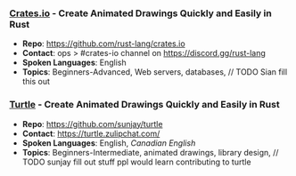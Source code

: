 ### [Crates.io](https://crates.io/) - Create Animated Drawings Quickly and Easily in Rust
* **Repo**: https://github.com/rust-lang/crates.io
* **Contact**: ops > #crates-io channel on https://discord.gg/rust-lang
* **Spoken Languages**: English
* **Topics**: Beginners-Advanced, Web servers, databases, // TODO Sian fill this out

### [Turtle](https://turtle.rs/) - Create Animated Drawings Quickly and Easily in Rust
* **Repo**: https://github.com/sunjay/turtle
* **Contact**: https://turtle.zulipchat.com/
* **Spoken Languages**: English, _Canadian English_
* **Topics**: Beginners-Intermediate, animated drawings, library design, // TODO sunjay fill out stuff ppl would learn contributing to turtle
